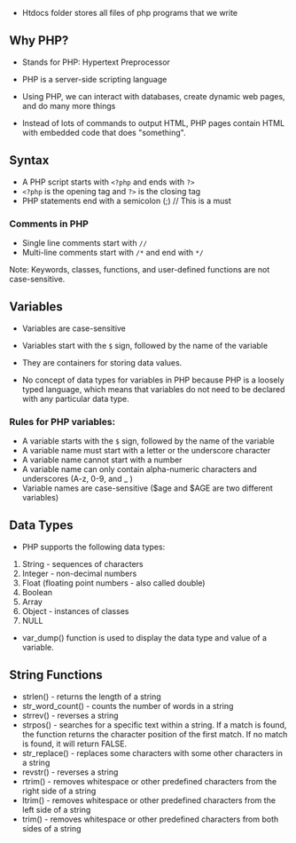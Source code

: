 - Htdocs folder stores all files of php programs that we write


## Why PHP?

- Stands for PHP: Hypertext Preprocessor

- PHP is a server-side scripting language
- Using PHP, we can interact with databases, create dynamic web pages, and do many more things

- Instead of lots of commands to output HTML, PHP pages contain HTML with embedded code that does "something".

## Syntax

- A PHP script starts with `<?php` and ends with `?>`
- `<?php` is the opening tag and `?>` is the closing tag
- PHP statements end with a semicolon (;) // This is a must

### Comments in PHP

- Single line comments start with `//`
- Multi-line comments start with `/*` and end with `*/`


Note: Keywords, classes, functions, and user-defined functions are not case-sensitive.

## Variables

- Variables are case-sensitive
- Variables start with the `$` sign, followed by the name of the variable
- They are containers for storing data values.

- No concept of data types for variables in PHP because PHP is a loosely typed language, which means that variables do not need to be declared with any particular data type.

### Rules for PHP variables:

- A variable starts with the `$` sign, followed by the name of the variable
- A variable name must start with a letter or the underscore character
- A variable name cannot start with a number
- A variable name can only contain alpha-numeric characters and underscores (A-z, 0-9, and _ )
- Variable names are case-sensitive ($age and $AGE are two different variables)


## Data Types

- PHP supports the following data types:

1. String - sequences of characters
2. Integer - non-decimal numbers
3. Float (floating point numbers - also called double)
4. Boolean
5. Array
6. Object - instances of classes
7. NULL


- var_dump() function is used to display the data type and value of a variable.

## String Functions

- strlen() - returns the length of a string
- str_word_count() - counts the number of words in a string
- strrev() - reverses a string
- strpos() - searches for a specific text within a string. If a match is found, the function returns the character position of the first match. If no match is found, it will return FALSE.
- str_replace() - replaces some characters with some other characters in a string
- revstr() - reverses a string
- rtrim() - removes whitespace or other predefined characters from the right side of a string
- ltrim() - removes whitespace or other predefined characters from the left side of a string
- trim() - removes whitespace or other predefined characters from both sides of a string